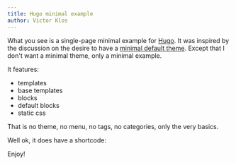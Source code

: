 ```yaml
---
title: Hugo minimal example
author: Victor Klos
---
```


What you see is a single-page minimal example for [Hugo](hugo). It was inspired
by the discussion on the desire to have a [minimal default theme](issue_default_theme).
Except that I don't want a minimal theme, only a minimal example.

It features:

- templates
- base templates
- blocks
- default blocks
- static css

That is no theme, no menu, no tags, no categories, only the very basics.

Well ok, it does have a shortcode:

<!-- {{< youtube pjS4pOLyB7c >}} -->

Enjoy!

[hugo]: https://gohugo.io/
[issue_default_theme]: https://github.com/gohugoio/hugo/issues/2864

